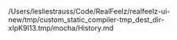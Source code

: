 /Users/lesliestrauss/Code/RealFeelz/realfeelz-ui-new/tmp/custom_static_compiler-tmp_dest_dir-xIpK9I13.tmp/mocha/History.md